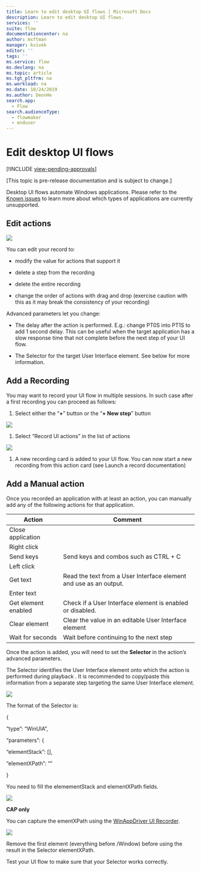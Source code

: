 ```yaml
---
title: Learn to edit desktop UI flows | Microsoft Docs
description: Learn to edit desktop UI flows.
services: ''
suite: flow
documentationcenter: na
author: msftman
manager: kvivek
editor: ''
tags: ''
ms.service: flow
ms.devlang: na
ms.topic: article
ms.tgt_pltfrm: na
ms.workload: na
ms.date: 10/24/2019
ms.author: DeonHe
search.app: 
  - Flow
search.audienceType: 
  - flowmaker
  - enduser
---
```


# Edit desktop UI flows
[!INCLUDE [view-pending-approvals](../includes/cc-rebrand.md)]

[This topic is pre-release documentation and is subject to change.]

Desktop UI flows automate Windows applications. Please refer to the [Known issues](known-issues-desktop.md) to learn more about which types of applications are currently unsupported.

## Edit actions

![](../media/edit-desktop/6cf654d01545940eeae6053d9e5c5430.png)

You can edit your record to:

-   modify the value for actions that support it

-   delete a step from the recording

-   delete the entire recording

-   change the order of actions with drag and drop (exercise caution with this
    as it may break the consistency of your recording)

Advanced parameters let you change:

-   The delay after the action is performed. E.g.: change PT0S into PT1S to add
    1 second delay. This can be useful when the target application has a slow
    response time that not complete before the next step of your UI flow.

-   The Selector for the target User Interface element. See below for more
    information.

## Add a Recording

You may want to record your UI flow in multiple sessions. In such case after a
first recording you can proceed as follows:

1.  Select either the “**+**” button or the “**+ New step**” button

![](../media/edit-desktop/aeb6ce473d308fd671f3e9499a611bd5.png)

1.  Select “Record UI actions” in the list of actions

![](../media/edit-desktop/ba0fb033b555ce5b4690ca5d00668c4e.png)

1.  A new recording card is added to your UI flow. You can now start a new
    recording from this action card (see Launch a record documentation)

## Add a Manual action

Once you recorded an application with at least an action, you can manually add
any of the following actions for that application.

| **Action**          | **Comment**                                                       |
|---------------------|-------------------------------------------------------------------|
| Close application   |                                                                   |
| Right click         |                                                                   |
| Send keys           | Send keys and combos such as CTRL + C                             |
| Left click          |                                                                   |
| Get text            | Read the text from a User Interface element and use as an output. |
| Enter text          |                                                                   |
| Get element enabled | Check if a User Interface element is enabled or disabled.         |
| Clear element       | Clear the value in an editable User Interface element             |
| Wait for seconds    | Wait before continuing to the next step                           |

Once the action is added, you will need to set the **Selector** in the action’s
advanced parameters.

The Selector identifies the User Interface element onto which the action is
performed during playback . It is recommended to copy/paste this information
from a separate step targeting the same User Interface element.

![](../media/edit-desktop/c31b48dd5877db03d809c748a43a98ed.png)

The format of the Selector is:

{

“type”: “WinUIA”,

“parameters”: {

“elementStack”: [],

“elementXPath”: “”

}

You need to fill the elemementStack and elementXPath fields.

![](../media/edit-desktop/e32e0480692a0983f77715086cb4ccf0.png)

**CAP only**

You can capture the ementXPath using the [WinAppDriver UI
Recorder](https://blogs.windows.com/windowsdeveloper/2018/06/20/introducing-winappdriver-ui-recorder/).

![](../media/edit-desktop/5f48fb9d63229653996093db3174ca57.png)

Remove the first element (everything before /Window) before using the result in
the Selector elementXPath.

Test your UI flow to make sure that your Selector works correctly.





